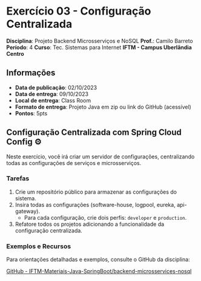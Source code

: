 # Exercício 03 - Configuração Centralizada

**Disciplina**: Projeto Backend Microsserviços e NoSQL
**Prof.**: Camilo Barreto
**Período**: 4
**Curso**: Tec. Sistemas para Internet
**IFTM - Campus Uberlândia Centro**

## Informações

- **Data de publicação**: 02/10/2023
- **Data de entrega**: 09/10/2023
- **Local de entrega**: Class Room
- **Formato de entrega**: Projeto Java em zip ou link do GitHub (acessível)
- **Pontos**: 5pts

## Configuração Centralizada com Spring Cloud Config ⚙️

Neste exercício, você irá criar um servidor de configurações, centralizando todas as configurações de serviços e microsserviços.

### Tarefas

1. Crie um repositório público para armazenar as configurações do sistema.
2. Insira todas as configurações (software-house, logpool, eureka, api-gateway).
    - Para cada configuração, crie dois perfis: `developer` e `production`.
3. Refatore todos os projetos adicionando a funcionalidade da configuração centralizada.

### Exemplos e Recursos

Para orientações detalhadas e exemplos, consulte o GitHub da disciplina:

[GitHub - IFTM-Materiais-Java-SpringBoot/backend-microsservices-nosql](https://github.com/IFTM-Materiais-Java-SpringBoot/backend-microsservices-nosql/tree/main)
